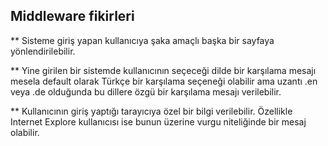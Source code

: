 ## Middleware fikirleri

** Sisteme giriş yapan kullanıcıya şaka amaçlı başka bir sayfaya yönlendirilebilir.


** Yine girilen bir sistemde kullanıcının seçeceği dilde bir karşılama mesajı mesela default olarak Türkçe bir karşılama seçeneği olabilir ama uzantı .en veya .de olduğunda
bu dillere özgü bir karşılama mesajı verilebilir.


** Kullanıcının giriş yaptığı tarayıcıya özel bir bilgi verilebilir. Özellikle Internet Explore kullanıcısı ise bunun üzerine vurgu niteliğinde bir mesaj olabilir.
